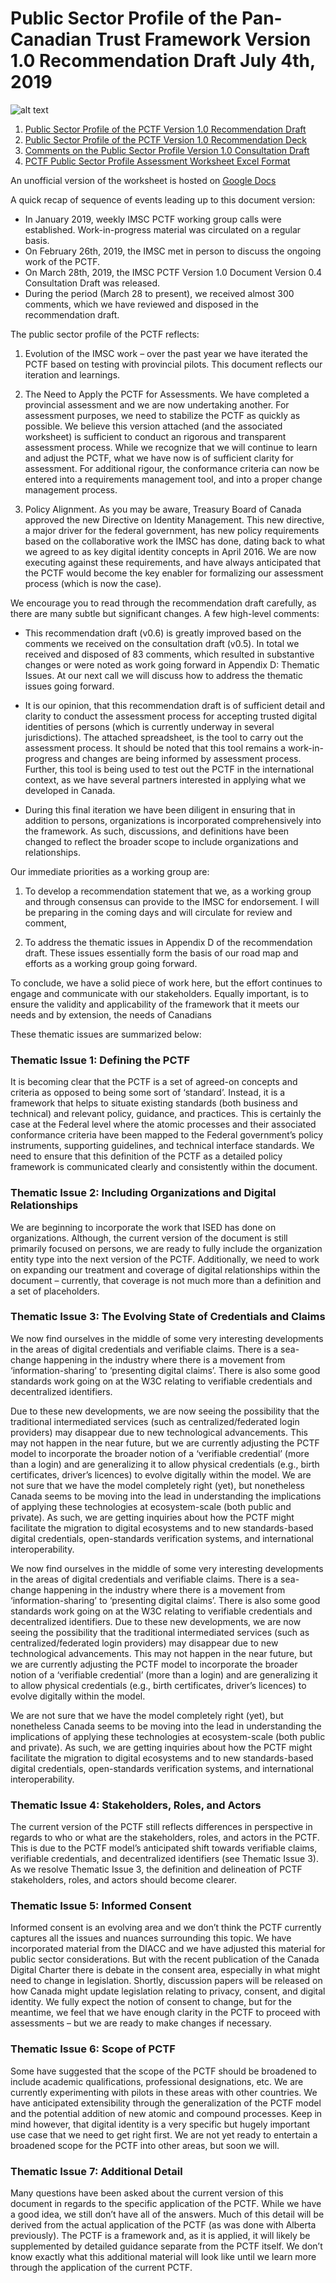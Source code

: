 # Public Sector Profile of the Pan-Canadian Trust Framework Version 1.0 Recommendation Draft July 4th, 2019

![alt text](./readme-img.PNG "Public Sector Profile of the Pan-Canadian Trust Framework")

1.	[Public Sector Profile of the PCTF Version 1.0 Recommendation Draft](./Public%20Sector%20Profile%20of%20the%20PCTF%20Version%201.0%20Recommendation%20Draft%20v0.6%20(2019-07-04).pdf )
2.	[Public Sector Profile of the PCTF Version 1.0 Recommendation Deck](./Public%20Sector%20Profile%20of%20the%20PCTF%20Version%201.0%20Recommendation%20Deck%20v0.6%20(2019-07-04).pdf )
3.	[Comments on the Public Sector Profile Version 1.0 Consultation Draft](./Comments%20on%20the%20Public%20Sector%20Profile%20of%20the%20PCTF%20V1.0%20Consultation%20Draft%20v0.5%20(2019-05-30)%20(Review).pdf )
4.	[PCTF Public Sector Profile Assessment Worksheet Excel Format](./PCTF%20Public%20Sector%20Profile%20Assessment%20(2019-07-04).xlsx )

An unofficial version of the worksheet is hosted on [Google Docs](https://docs.google.com/spreadsheets/d/1eukZkgdwXdskUlzaKR-cU3TjacunKY1OAyIRioFUnp8/edit?usp=sharing)

A quick recap of sequence of events leading up to this document version:

* In January 2019, weekly IMSC PCTF working group calls were established.  Work-in-progress material was circulated on a regular basis. 
* On February 26th, 2019, the IMSC met in person to discuss the ongoing work of the PCTF. 
* On March 28th, 2019, the IMSC PCTF Version 1.0 Document Version 0.4 Consultation Draft was released.
* During the period (March 28 to present), we received almost 300 comments, which we have reviewed and disposed in the recommendation draft.

The public sector profile of the PCTF reflects:

1)	Evolution of the IMSC work – over the past year we have iterated the PCTF based on testing with provincial pilots. This document reflects our iteration and learnings.

2)	The Need to Apply the PCTF for Assessments. We have completed a provincial assessment and we are now undertaking another. For assessment purposes, we need to stabilize the PCTF as quickly as possible. We believe this version attached (and the associated worksheet) is sufficient to conduct an rigorous and transparent assessment process. While we recognize that we will continue to learn and adjust the PCTF, what we have now is of sufficient clarity for assessment. For additional rigour, the conformance criteria can now be entered into a requirements management tool, and into a proper change management process. 

3)	Policy Alignment. As you may be aware, Treasury Board of Canada approved the new Directive on Identity Management. This new directive, a major driver for the federal government, has new policy requirements based on the collaborative work the IMSC has done, dating back to what we agreed to as key digital identity concepts in April 2016. We are now executing against these requirements, and have always anticipated that the PCTF would become the key enabler for formalizing our assessment process (which is now the case).

We encourage you to read through the recommendation draft carefully, as there are many subtle but significant changes. A few high-level comments: 

* This recommendation draft (v0.6) is greatly improved based on the comments we received on the consultation draft (v0.5). In total we received and disposed of 83 comments, which resulted in substantive changes or were noted as work going forward in Appendix D: Thematic Issues. At our next call we will discuss how to address the thematic issues going forward.

*	It is our opinion, that this recommendation draft is of sufficient detail and clarity to conduct the assessment process for accepting trusted digital identities of persons (which is currently underway in several jurisdictions). The attached spreadsheet, is the tool to carry out the assessment process. It should be noted that this tool remains a work-in-progress and changes are being informed by assessment process. Further, this tool is being used to test out the PCTF in the international context, as we have several partners interested in applying what we developed in Canada.

*	During this final iteration we have been diligent in ensuring that in addition to persons, organizations is incorporated comprehensively into the framework. As such, discussions, and definitions have been changed to reflect the broader scope to include organizations and relationships.

Our immediate priorities as a working group are:

1.	To develop a recommendation statement that we, as a working group and through consensus can provide to the IMSC for endorsement. I will be preparing in the coming days and will circulate for review and comment,

2.	To address the thematic issues in Appendix D of the recommendation draft. These issues essentially form the basis of our road map and efforts as a working group going forward.

To conclude,  we have a solid piece of work here, but the effort continues to engage and communicate with our stakeholders. Equally important, is to ensure the validity and applicability of the framework that it meets our needs and by extension, the needs of Canadians

These thematic issues are summarized below:

### Thematic Issue 1: Defining the PCTF

It is becoming clear that the PCTF is a set of agreed-on concepts and criteria as opposed to being some sort of ‘standard’. Instead, it is a framework that helps to situate existing standards (both business and technical) and relevant policy, guidance, and practices. This is certainly the case at the Federal level where the atomic processes and their associated conformance criteria have been mapped to the Federal government’s policy instruments, supporting guidelines, and technical interface standards. We need to ensure that this definition of the PCTF as a detailed policy framework is communicated clearly and consistently within the document.

### Thematic Issue 2: Including Organizations and Digital Relationships

We are beginning to incorporate the work that ISED has done on organizations. Although, the current version of the document is still primarily focused on persons, we are ready to fully include the organization entity type into the next version of the PCTF. Additionally, we need to work on expanding our treatment and coverage of digital relationships within the document – currently, that coverage is not much more than a definition and a set of placeholders.  

### Thematic Issue 3: The Evolving State of Credentials and Claims

We now find ourselves in the middle of some very interesting developments in the areas of digital credentials and verifiable claims. There is a sea-change happening in the industry where there is a movement from ‘information-sharing’ to ‘presenting digital claims’. There is also some good standards work going on at the W3C relating to verifiable credentials and decentralized identifiers.

Due to these new developments, we are now seeing the possibility that the traditional intermediated services (such as centralized/federated login providers) may disappear due to new technological advancements. This may not happen in the near future, but we are currently adjusting the PCTF model to incorporate the broader notion of a ‘verifiable credential’ (more than a login) and are generalizing it to allow physical credentials (e.g., birth certificates, driver’s licences) to evolve digitally within the model. 
We are not sure that we have the model completely right (yet), but nonetheless Canada seems to be moving into the lead in understanding the implications of applying these technologies at ecosystem-scale (both public and private). As such, we are getting inquiries about how the PCTF might facilitate the migration to digital ecosystems and to new standards-based digital credentials, open-standards verification systems, and international interoperability.

We now find ourselves in the middle of some very interesting developments in the areas of digital credentials and verifiable claims. There is a sea-change happening in the industry where there is a movement from ‘information-sharing’ to ‘presenting digital claims’. There is also some good standards work going on at the W3C relating to verifiable credentials and decentralized identifiers.
Due to these new developments, we are now seeing the possibility that the traditional intermediated services (such as centralized/federated login providers) may disappear due to new technological advancements. This may not happen in the near future, but we are currently adjusting the PCTF model to incorporate the broader notion of a ‘verifiable credential’ (more than a login) and are generalizing it to allow physical credentials (e.g., birth certificates, driver’s licences) to evolve digitally within the model. 

We are not sure that we have the model completely right (yet), but nonetheless Canada seems to be moving into the lead in understanding the implications of applying these technologies at ecosystem-scale (both public and private). As such, we are getting inquiries about how the PCTF might facilitate the migration to digital ecosystems and to new standards-based digital credentials, open-standards verification systems, and international interoperability.


### Thematic Issue 4: Stakeholders, Roles, and Actors

The current version of the PCTF still reflects differences in perspective in regards to who or what are the stakeholders, roles, and actors in the PCTF. This is due to the PCTF model’s anticipated shift towards verifiable claims, verifiable credentials, and decentralized identifiers (see Thematic Issue 3). As we resolve Thematic Issue 3, the definition and delineation of PCTF stakeholders, roles, and actors should become clearer.

### Thematic Issue 5: Informed Consent

Informed consent is an evolving area and we don’t think the PCTF currently captures all the issues and nuances surrounding this topic. We have incorporated material from the DIACC and we have adjusted this material for public sector considerations. But with the recent publication of the Canada Digital Charter there is debate in the consent area, especially in what might need to change in legislation. Shortly, discussion papers will be released on how Canada might update legislation relating to privacy, consent, and digital identity. We fully expect the notion of consent to change, but for the meantime, we feel that we have enough clarity in the PCTF to proceed with assessments – but we are ready to make changes if necessary.

### Thematic Issue 6: Scope of PCTF

Some have suggested that the scope of the PCTF should be broadened to include academic qualifications, professional designations, etc. We are currently experimenting with pilots in these areas with other countries. We have anticipated extensibility through the generalization of the PCTF model and the potential addition of new atomic and compound processes. Keep in mind however, that digital identity is a very specific but hugely important use case that we need to get right first. We are not yet ready to entertain a broadened scope for the PCTF into other areas, but soon we will.

### Thematic Issue 7: Additional Detail

Many questions have been asked about the current version of this document in regards to the specific application of the PCTF. While we have a good idea, we still don’t have all of the answers. Much of this detail will be derived from the actual application of the PCTF (as was done with Alberta previously). The PCTF is a framework and, as it is applied, it will likely be supplemented by detailed guidance separate from the PCTF itself. We don’t know exactly what this additional material will look like until we learn more through the application of the current PCTF.

